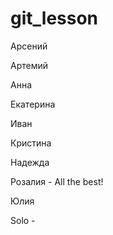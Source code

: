 # git_lesson

Арсений

Артемий

Анна

Екатерина

Иван

Кристина

Надежда

Розалия - All the best!

Юлия

Solo - 
